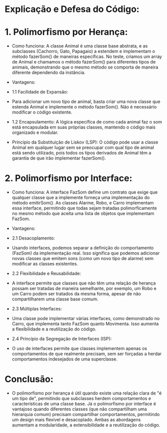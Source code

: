 # Explicação e Defesa do Código:

# 1. Polimorfismo por Herança:
* Como funciona: A classe Animal é uma classe base abstrata, e as subclasses (Cachorro, Gato, Papagaio) a estendem e implementam o método fazerSom() de maneiras específicas. No teste, criamos um array de Animal e chamamos o método fazerSom() para diferentes tipos de animais, demonstrando que o mesmo método se comporta de maneira diferente dependendo da instância.

* Vantagens:

* 1.1 Facilidade de Expansão:
* Para adicionar um novo tipo de animal, basta criar uma nova classe que estenda Animal e implemente o método fazerSom(). Não é necessário modificar o código existente.
  
* 1.2 Encapsulamento: A lógica específica de como cada animal faz o som está encapsulada em suas próprias classes, mantendo o código mais organizado e modular.
* Princípio da Substituição de Liskov (LSP): O código pode usar a classe Animal em qualquer lugar sem se preocupar com qual tipo de animal está sendo utilizado, pois todos os tipos derivados de Animal têm a garantia de que irão implementar fazerSom().
  
# 2. Polimorfismo por Interface:
* Como funciona: A interface FazSom define um contrato que exige que qualquer classe que a implemente forneça uma implementação do método emitirSom(). As classes Alarme, Robo, e Carro implementam essa interface, permitindo que todas sejam tratadas polimorficamente no mesmo método que aceita uma lista de objetos que implementam FazSom.

* Vantagens:

* 2.1 Desacoplamento:
* Usando interfaces, podemos separar a definição do comportamento (FazSom) da implementação real. Isso significa que podemos adicionar novas classes que emitem sons (como um novo tipo de alarme) sem modificar as classes existentes.
  
* 2.2 Flexibilidade e Reusabilidade:
* A interface permite que classes que não têm uma relação de herança possam ser tratadas de maneira semelhante, por exemplo, um Robo e um Carro podem ser tratados da mesma forma, apesar de não compartilharem uma classe base comum.
  
* 2.3 Múltiplas Interfaces:
* Uma classe pode implementar várias interfaces, como demonstrado no Carro, que implementa tanto FazSom quanto Movimenta. Isso aumenta a flexibilidade e a reutilização do código.
  
* 2.4 Princípio da Segregação de Interfaces (ISP):
* O uso de interfaces permite que classes implementem apenas os comportamentos de que realmente precisam, sem ser forçadas a herdar comportamentos indesejados de uma superclasse.
  
# Conclusão:
* O polimorfismo por herança é útil quando existe uma relação clara de "é um tipo de", permitindo que subclasses herdem comportamentos e características de uma classe base. Já o polimorfismo por interface é vantajoso quando diferentes classes (que não compartilham uma hierarquia comum) precisam compartilhar comportamentos, permitindo um design mais flexível e desacoplado. Ambas as abordagens aumentam a modularidade, a extensibilidade e a reutilização do código.
